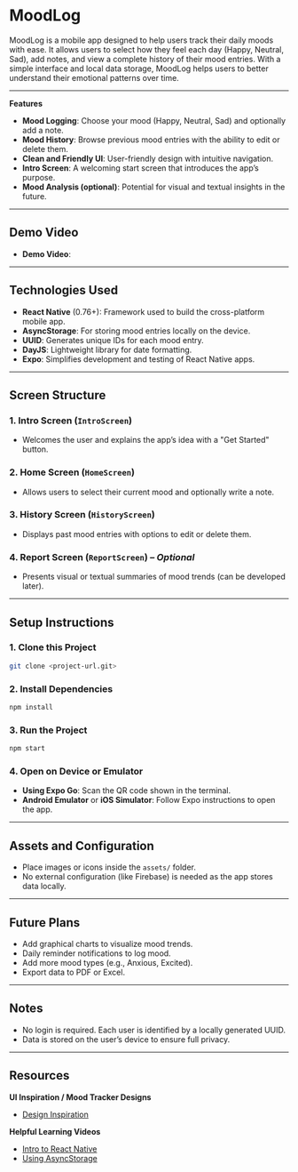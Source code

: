 # MoodLog

MoodLog is a mobile app designed to help users track their daily moods with ease. It allows users to select how they feel each day (Happy, Neutral, Sad), add notes, and view a complete history of their mood entries. With a simple interface and local data storage, MoodLog helps users to better understand their emotional patterns over time.

---

**Features**
- **Mood Logging**: Choose your mood (Happy, Neutral, Sad) and optionally add a note.
- **Mood History**: Browse previous mood entries with the ability to edit or delete them.
- **Clean and Friendly UI**: User-friendly design with intuitive navigation.
- **Intro Screen**: A welcoming start screen that introduces the app’s purpose.
- **Mood Analysis (optional)**: Potential for visual and textual insights in the future.

---

## Demo Video

- **Demo Video**: 

---

## Technologies Used

- **React Native** (0.76+): Framework used to build the cross-platform mobile app.
- **AsyncStorage**: For storing mood entries locally on the device.
- **UUID**: Generates unique IDs for each mood entry.
- **DayJS**: Lightweight library for date formatting.
- **Expo**: Simplifies development and testing of React Native apps.

---

## Screen Structure

### 1. Intro Screen (`IntroScreen`)
- Welcomes the user and explains the app’s idea with a "Get Started" button.

### 2. Home Screen (`HomeScreen`)
- Allows users to select their current mood and optionally write a note.

### 3. History Screen (`HistoryScreen`)
- Displays past mood entries with options to edit or delete them.

### 4. Report Screen (`ReportScreen`) – *Optional*
- Presents visual or textual summaries of mood trends (can be developed later).

---

## Setup Instructions

### 1. Clone this Project
```bash
git clone <project-url.git>
```

### 2. Install Dependencies
```bash
npm install
```

### 3. Run the Project
```bash
npm start
```

### 4. Open on Device or Emulator
- **Using Expo Go**: Scan the QR code shown in the terminal.
- **Android Emulator** or **iOS Simulator**: Follow Expo instructions to open the app.

---

## Assets and Configuration

- Place images or icons inside the `assets/` folder.
- No external configuration (like Firebase) is needed as the app stores data locally.

---

## Future Plans

- Add graphical charts to visualize mood trends.
- Daily reminder notifications to log mood.
- Add more mood types (e.g., Anxious, Excited).
- Export data to PDF or Excel.

---

## Notes

- No login is required. Each user is identified by a locally generated UUID.
- Data is stored on the user’s device to ensure full privacy.

---

## Resources

**UI Inspiration / Mood Tracker Designs**  
- [Design Inspiration](https://pin.it/42OQreyi2)

**Helpful Learning Videos**  
- [Intro to React Native]()  
- [Using AsyncStorage]()  

